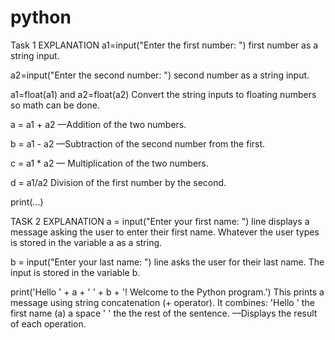 # python 
Task 1 EXPLANATION
a1=input("Enter the first number: ")
 first number as a string input.

a2=input("Enter the second number: ")
 second number as a string input.

a1=float(a1) and a2=float(a2)
Convert the string inputs to floating numbers so math can be done.

a = a1 + a2
—Addition of the two numbers.

b = a1 - a2
—Subtraction of the second number from the first.

c = a1 * a2
— Multiplication of the two numbers.

d = a1/a2
Division of the first number by the second.

print(...)


TASK 2 EXPLANATION
a = input("Enter your first name: ")
 line displays a message asking the user to enter their first name.
Whatever the user types is stored in the variable a as a string.

b = input("Enter your last name: ")                                                                                                     line asks the user for their last name.
The input is stored in the variable b.

print('Hello ' + a + ' ' + b + '! Welcome to the Python program.')
This prints a message using string concatenation (+ operator).
It combines:
'Hello '
the first name (a)
a space ' '
the
the rest of the sentence.
—Displays the result of each operation.
